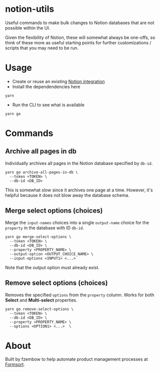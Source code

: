 # notion-utils

Useful commands to make bulk changes to Notion databases that are not possible within the UI.

Given the flexibility of Notion, these will somewhat always be one-offs, so think of these more as useful starting points for further customizations / scripts that you may need to be run.

# Usage

- Create or reuse an existing [Notion integration](https://developers.notion.com/docs/getting-started)
- Install the dependendencies here

```
yarn
```

- Run the CLI to see what is available

```
yarn go
```

# Commands

## Archive all pages in db

Individually archives all pages in the Notion database specified by `db-id`.

```
yarn go archive-all-pages-in-db \
  --token <TOKEN> \
  --db-id <DB_ID>
```

This is somewhat slow since it archives one page at a time. However, it's helpful because it does not blow away the database schema.

## Merge select options (choices)

Merge the `input-names` choices into a single `output-name` choice for the `property` in the database with ID `db-id`.

```
yarn go merge-select-options \
  --token <TOKEN> \
  --db-id <DB_ID> \
  --property <PROPERTY_NAME> \
  --output-option <OUTPUT_CHOICE_NAME> \
  --input-options <INPUT1> <...>
```

Note that the output option must already exist.

## Remove select options (choices)

Removes the specified `options` from the `property` column. Works for both **Select** and **Multi-select** properties.

```
yarn go remove-select-options \
  --token <TOKEN> \
  --db-id <DB_ID> \
  --property <PROPERTY_NAME> \
  --options <OPTION1> <...>  \
```

# About

Built by fzembow to help automate product management processes at [Formsort](https://formsort.com).
